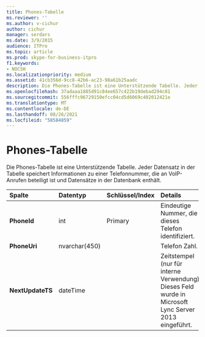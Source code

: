 ```yaml
---
title: Phones-Tabelle
ms.reviewer: ''
ms.author: v-cichur
author: cichur
manager: serdars
ms.date: 3/9/2015
audience: ITPro
ms.topic: article
ms.prod: skype-for-business-itpro
f1.keywords:
- NOCSH
ms.localizationpriority: medium
ms.assetid: 41cb356d-9cc8-42b6-ac23-98a61b25aadc
description: Die Phones-Tabelle ist eine Unterstützende Tabelle. Jeder Datensatz in der Tabelle speichert Informationen zu einer Telefonnummer, die an VoIP-Anrufen beteiligt ist und Datensätze in der Datenbank enthält.
ms.openlocfilehash: 37adaaa1885d91c84ee657c422b19debad294c01
ms.sourcegitcommit: 556fffc96729150efcc04cd5d6069c402012421e
ms.translationtype: MT
ms.contentlocale: de-DE
ms.lasthandoff: 08/26/2021
ms.locfileid: "58584859"
---
```

# <a name="phones-table"></a>Phones-Tabelle
 
Die Phones-Tabelle ist eine Unterstützende Tabelle. Jeder Datensatz in der Tabelle speichert Informationen zu einer Telefonnummer, die an VoIP-Anrufen beteiligt ist und Datensätze in der Datenbank enthält.
  
|**Spalte**|**Datentyp**|**Schlüssel/Index**|**Details**|
|:-----|:-----|:-----|:-----|
|**PhoneId** <br/> |int  <br/> |Primary  <br/> |Eindeutige Nummer, die dieses Telefon identifiziert.  <br/> |
|**PhoneUri** <br/> |nvarchar(450)  <br/> | <br/> |Telefon Zahl.  <br/> |
|**NextUpdateTS** <br/> |dateTime  <br/> ||Zeitstempel (nur für interne Verwendung).  <br/> Dieses Feld wurde in Microsoft Lync Server 2013 eingeführt.  <br/> |
   

